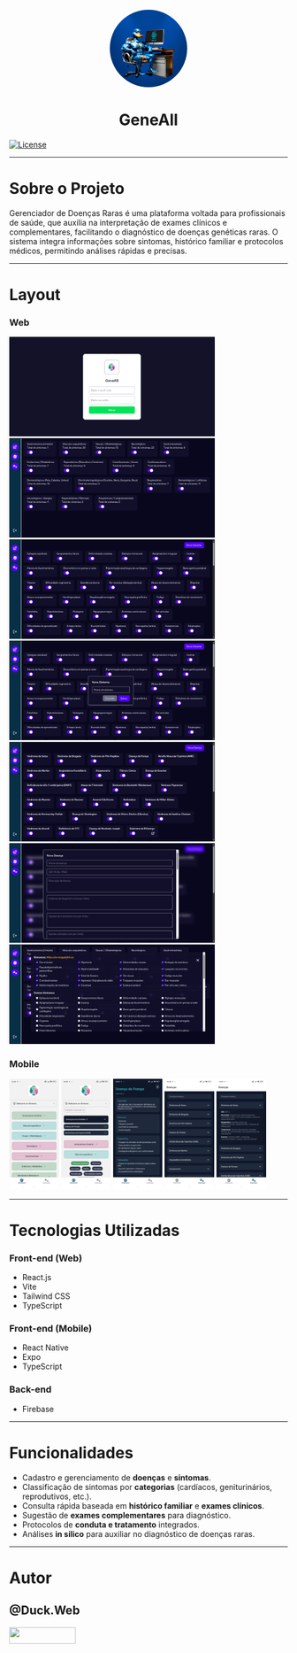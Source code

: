 <p align="center">
   <a href="https://github.com/duck-developer">
      <img style="border-radius: 50%; overflow: hidden; width: 140px; height: 140px;" src="./readme/duck.web.png" alt="@Duck.Web" >
   </a>
   <h1 align="center">GeneAll</h1>
</p>

[![License](https://img.shields.io/npm/l/react)](https://github.com/devsuperior/sds1-wmazoni/blob/master/LICENSE)

---

# Sobre o Projeto

Gerenciador de Doenças Raras é uma plataforma voltada para profissionais de saúde, que auxilia na interpretação de exames clínicos e complementares, facilitando o diagnóstico de doenças genéticas raras. O sistema integra informações sobre sintomas, histórico familiar e protocolos médicos, permitindo análises rápidas e precisas.

---

# Layout

### Web

<p align="left">
<img src="./readme/web/image 1.png" alt="@duck_web" height="180">
<img src="./readme/web/image 2.png" alt="@duck_web" height="180">
<img src="./readme/web/image 3.png" alt="@duck_web" height="180">
<img src="./readme/web/image 4.png" alt="@duck_web" height="180">
<img src="./readme/web/image 5.png" alt="@duck_web" height="180">
<img src="./readme/web/image 6.png" alt="@duck_web" height="180">
<img src="./readme/web/image 7.png" alt="@duck_web" height="180">
</p>

### Mobile

<p align="left">
<img src="./readme/mobile/image 1.jpeg" alt="@duck_mobile" height="200">
<img src="./readme/mobile/image 2.jpeg" alt="@duck_mobile" height="200">
<img src="./readme/mobile/image 3.jpeg" alt="@duck_mobile" height="200">
<img src="./readme/mobile/image 4.jpeg" alt="@duck_mobile" height="200">
<img src="./readme/mobile/image 5.jpeg" alt="@duck_mobile" height="200">
</p>

---

# Tecnologias Utilizadas

### Front-end (Web)

- React.js
- Vite
- Tailwind CSS
- TypeScript

### Front-end (Mobile)

- React Native
- Expo
- TypeScript

### Back-end

- Firebase

---

# Funcionalidades

- Cadastro e gerenciamento de **doenças** e **sintomas**.
- Classificação de sintomas por **categorias** (cardíacos, geniturinários, reprodutivos, etc.).
- Consulta rápida baseada em **histórico familiar** e **exames clínicos**.
- Sugestão de **exames complementares** para diagnóstico.
- Protocolos de **conduta e tratamento** integrados.
- Análises **in silico** para auxiliar no diagnóstico de doenças raras.

---

# Autor

## @Duck.Web

<p align="left">
   <a href="https://www.instagram.com/duck.web/" target="_blank">
      <img align="center" src="https://img.shields.io/badge/Instagram-E4405F?style=for-the-badge&logo=instagram&logoColor=white" height="30" width="120"/>
   </a>
</p>
